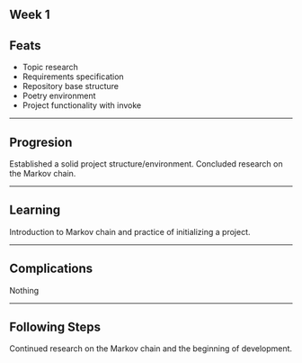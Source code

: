 Week 1
---

## Feats

- Topic research
- Requirements specification
- Repository base structure
- Poetry environment
- Project functionality with invoke

---

## Progresion

Established a solid project structure/environment. Concluded research on the Markov chain.

---

## Learning

Introduction to Markov chain and practice of initializing a project.

---

## Complications

Nothing

---

## Following Steps

Continued research on the Markov chain and the beginning of development.
